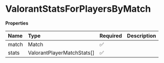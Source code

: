 # ValorantStatsForPlayersByMatch

**Properties**

| Name  | Type                       | Required | Description |
| :---- | :------------------------- | :------- | :---------- |
| match | Match                      | ✅       |             |
| stats | ValorantPlayerMatchStats[] | ✅       |             |

<!-- This file was generated by liblab | https://liblab.com/ -->
